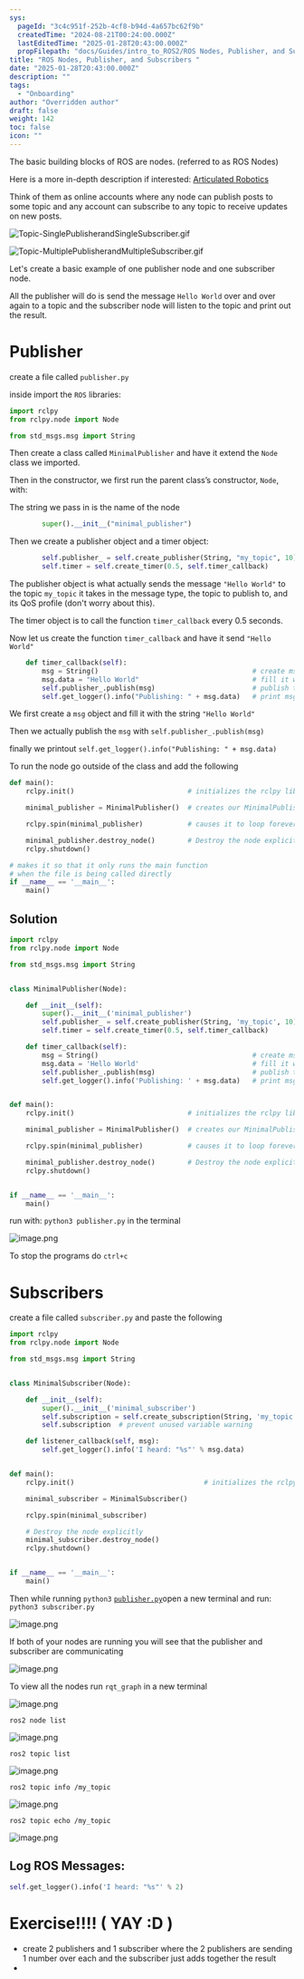 ```yaml
---
sys:
  pageId: "3c4c951f-252b-4cf8-b94d-4a657bc62f9b"
  createdTime: "2024-08-21T00:24:00.000Z"
  lastEditedTime: "2025-01-28T20:43:00.000Z"
  propFilepath: "docs/Guides/intro_to_ROS2/ROS Nodes, Publisher, and Subscribers .md"
title: "ROS Nodes, Publisher, and Subscribers "
date: "2025-01-28T20:43:00.000Z"
description: ""
tags:
  - "Onboarding"
author: "Overridden author"
draft: false
weight: 142
toc: false
icon: ""
---
```


The basic building blocks of ROS are nodes. (referred to as ROS Nodes)

Here is a more in-depth description if interested: [Articulated Robotics](https://articulatedrobotics.xyz/tutorials/ready-for-ros/ros-overview#2-nodes)

Think of them as online accounts where any node can publish posts to some topic and any account can subscribe to any topic to receive updates on new posts.

![Topic-SinglePublisherandSingleSubscriber.gif](https://docs.ros.org/en/humble/_images/Topic-SinglePublisherandSingleSubscriber.gif)

![Topic-MultiplePublisherandMultipleSubscriber.gif](https://docs.ros.org/en/humble/_images/Topic-MultiplePublisherandMultipleSubscriber.gif)

Let's create a basic example of one publisher node and one subscriber node.

All the publisher will do is send the message `Hello World` over and over again to a topic and the subscriber node will listen to the topic and print out the result.

# Publisher

create a file called `publisher.py` 

inside import the `ROS` libraries:

```python
import rclpy
from rclpy.node import Node

from std_msgs.msg import String
```

Then create a class called `MinimalPublisher` and have it extend the `Node` class we imported.

Then in the constructor, we first run the parent class’s constructor, `Node`, with:

The string we pass in is the name of the node

```python
        super().__init__("minimal_publisher")
```

Then we create a publisher object and a timer object:

```python
        self.publisher_ = self.create_publisher(String, "my_topic", 10)
        self.timer = self.create_timer(0.5, self.timer_callback)
```

The publisher object is what actually sends the message `"Hello World"` to the topic `my_topic` it takes in the message type, the topic to publish to, and its QoS profile (don't worry about this).

The timer object is to call the function `timer_callback` every 0.5 seconds.

Now let us create the function `timer_callback` and have it send `"Hello World"`

```python
    def timer_callback(self):
        msg = String()                                      # create msg object
        msg.data = "Hello World"                            # fill it with data
        self.publisher_.publish(msg)                        # publish the message
        self.get_logger().info("Publishing: " + msg.data)   # print msg
```

We first create a `msg` object and fill it with the string `"Hello World"`

Then we actually publish the `msg` with `self.publisher_.publish(msg)`

finally we printout `self.get_logger().info("Publishing: " + msg.data)`

To run the node go outside of the class and add the following

```python
def main():
    rclpy.init()                            # initializes the rclpy library

    minimal_publisher = MinimalPublisher()  # creates our MinimalPublisher object

    rclpy.spin(minimal_publisher)           # causes it to loop forever

    minimal_publisher.destroy_node()        # Destroy the node explicitly
    rclpy.shutdown()

# makes it so that it only runs the main function
# when the file is being called directly
if __name__ == '__main__': 
    main()
```

## Solution

```python
import rclpy
from rclpy.node import Node

from std_msgs.msg import String


class MinimalPublisher(Node):

    def __init__(self):
        super().__init__('minimal_publisher')
        self.publisher_ = self.create_publisher(String, 'my_topic', 10)
        self.timer = self.create_timer(0.5, self.timer_callback)

    def timer_callback(self):
        msg = String()                                      # create msg object
        msg.data = 'Hello World'                            # fill it with data
        self.publisher_.publish(msg)                        # publish the message
        self.get_logger().info('Publishing: ' + msg.data)   # print msg


def main():
    rclpy.init()                            # initializes the rclpy library

    minimal_publisher = MinimalPublisher()  # creates our MinimalPublisher object

    rclpy.spin(minimal_publisher)           # causes it to loop forever

    minimal_publisher.destroy_node()        # Destroy the node explicitly
    rclpy.shutdown()


if __name__ == '__main__':
    main()
```

run with: `python3 publisher.py` in the terminal

![image.png](https://prod-files-secure.s3.us-west-2.amazonaws.com/d518164a-d88e-44d1-a4ee-3adb3bd8bce0/9214accb-ad5b-44f1-a31c-b3167c59138b/image.png?X-Amz-Algorithm=AWS4-HMAC-SHA256&X-Amz-Content-Sha256=UNSIGNED-PAYLOAD&X-Amz-Credential=ASIAZI2LB466QVXM6RX3%2F20250214%2Fus-west-2%2Fs3%2Faws4_request&X-Amz-Date=20250214T100818Z&X-Amz-Expires=3600&X-Amz-Security-Token=IQoJb3JpZ2luX2VjEAEaCXVzLXdlc3QtMiJIMEYCIQDgTcl6bsYJkLJSI4Hbnoq4fC9OPR8YaQxVk%2BMU3dAHaQIhAJML3tLpmTfU1SOTHlIr2Jle3PNfPV7r2%2F0pZ7quouPSKv8DCCoQABoMNjM3NDIzMTgzODA1IgyOyKfW3lv8C7WnygUq3APTIkSdqx08WeUC1XxsADy1W9LwLvXHR4%2F%2FDqQBmtUVt5cEGfydowhwk23wtOYhs9WlsWgWxNenW1dm2BjZlNny5W0tW7k%2FVJg5autV4Z%2BGbbkGf8XyI0Qx4R4tb3uvyiDrMbfEps8xQtltY9ITbBeU2MH7ZgxEV81g91LOYD4FzHCPIYF2wHzGK69N%2BgRuQoEyJyl6NYUYyvNelbzUEMCdqILtyWOyZT66mBrNJZJ%2FMdo59J4t8qRVT9cXMW0z4s%2B0dw2qvMO17ssJELRv9EdcjRuV4VtBPhL%2FmwTF03%2Fh1MXZOHnwdL%2BslIlfkJF9QDXMTEYTg8%2FipnGnNRTiXAoTgF0xONZipxrfU9WnkMaI9eZ5jhh6dV8uFwuSKpSGB8CZsGe6KaGoDJF3HxbmT85QMFT2BSMShlXvyRxJ7bUcrgnNfq37Q59Ja9Tpz576uRpEaPGDmGdo1jR02hr7fuFzpjC%2BDp8leFw%2FHPnJTE56vV0JBM%2BCHyrvN3ekbaD3jJc0O4uBqTY4jXDGKn8YOCg8Xw%2FBrIPvvI%2F4OXTm8OMMccJ0xrlqs91ChfemXxZtwgD4sav%2B1LXZflJ6v3g3w3wDmbqbE5ky3F6Waxe1ifkEeFEkpkfZAz16de9hTjCCk7y9BjqkAcmAb0MPi6GFXkEuY5vxWQJJTQuIdTKO4vWeUKjIiRekY5aLnXKJj%2Ftz6UpiwpikQLOtigtfd8QsINVf18u6%2FfhmoVq32R0HOiOjKxl4sNV6okN9Zep9kIdpARDfHUVT3RmkqyAgpuj%2FsFqz%2BDOvR21m%2FV%2BS10X4KBFfiSMMp1NNLiR%2F3oBROE3UTIORWIiXhsJpZNgY8ocwgMtUJoEIkY%2BNpGlR&X-Amz-Signature=812fe380a491b90d64d4b28f1bab15fddd983c0fcc72921093f425dee32f49e3&X-Amz-SignedHeaders=host&x-id=GetObject)

To stop the programs do `ctrl+c`

# Subscribers

create a file called `subscriber.py` and paste the following

```python
import rclpy
from rclpy.node import Node

from std_msgs.msg import String


class MinimalSubscriber(Node):

    def __init__(self):
        super().__init__('minimal_subscriber')
        self.subscription = self.create_subscription(String, 'my_topic', self.listener_callback, 10)
        self.subscription  # prevent unused variable warning

    def listener_callback(self, msg):
        self.get_logger().info('I heard: "%s"' % msg.data)


def main():
    rclpy.init()                                # initializes the rclpy library

    minimal_subscriber = MinimalSubscriber()

    rclpy.spin(minimal_subscriber)

    # Destroy the node explicitly
    minimal_subscriber.destroy_node()
    rclpy.shutdown()


if __name__ == '__main__':
    main()
```

Then while running `python3` [`publisher.py`](http://publisher.py/)open a new terminal and run: `python3 subscriber.py` 

![image.png](https://prod-files-secure.s3.us-west-2.amazonaws.com/d518164a-d88e-44d1-a4ee-3adb3bd8bce0/611fccf2-c738-4dbd-94e9-98f209092866/image.png?X-Amz-Algorithm=AWS4-HMAC-SHA256&X-Amz-Content-Sha256=UNSIGNED-PAYLOAD&X-Amz-Credential=ASIAZI2LB466QVXM6RX3%2F20250214%2Fus-west-2%2Fs3%2Faws4_request&X-Amz-Date=20250214T100818Z&X-Amz-Expires=3600&X-Amz-Security-Token=IQoJb3JpZ2luX2VjEAEaCXVzLXdlc3QtMiJIMEYCIQDgTcl6bsYJkLJSI4Hbnoq4fC9OPR8YaQxVk%2BMU3dAHaQIhAJML3tLpmTfU1SOTHlIr2Jle3PNfPV7r2%2F0pZ7quouPSKv8DCCoQABoMNjM3NDIzMTgzODA1IgyOyKfW3lv8C7WnygUq3APTIkSdqx08WeUC1XxsADy1W9LwLvXHR4%2F%2FDqQBmtUVt5cEGfydowhwk23wtOYhs9WlsWgWxNenW1dm2BjZlNny5W0tW7k%2FVJg5autV4Z%2BGbbkGf8XyI0Qx4R4tb3uvyiDrMbfEps8xQtltY9ITbBeU2MH7ZgxEV81g91LOYD4FzHCPIYF2wHzGK69N%2BgRuQoEyJyl6NYUYyvNelbzUEMCdqILtyWOyZT66mBrNJZJ%2FMdo59J4t8qRVT9cXMW0z4s%2B0dw2qvMO17ssJELRv9EdcjRuV4VtBPhL%2FmwTF03%2Fh1MXZOHnwdL%2BslIlfkJF9QDXMTEYTg8%2FipnGnNRTiXAoTgF0xONZipxrfU9WnkMaI9eZ5jhh6dV8uFwuSKpSGB8CZsGe6KaGoDJF3HxbmT85QMFT2BSMShlXvyRxJ7bUcrgnNfq37Q59Ja9Tpz576uRpEaPGDmGdo1jR02hr7fuFzpjC%2BDp8leFw%2FHPnJTE56vV0JBM%2BCHyrvN3ekbaD3jJc0O4uBqTY4jXDGKn8YOCg8Xw%2FBrIPvvI%2F4OXTm8OMMccJ0xrlqs91ChfemXxZtwgD4sav%2B1LXZflJ6v3g3w3wDmbqbE5ky3F6Waxe1ifkEeFEkpkfZAz16de9hTjCCk7y9BjqkAcmAb0MPi6GFXkEuY5vxWQJJTQuIdTKO4vWeUKjIiRekY5aLnXKJj%2Ftz6UpiwpikQLOtigtfd8QsINVf18u6%2FfhmoVq32R0HOiOjKxl4sNV6okN9Zep9kIdpARDfHUVT3RmkqyAgpuj%2FsFqz%2BDOvR21m%2FV%2BS10X4KBFfiSMMp1NNLiR%2F3oBROE3UTIORWIiXhsJpZNgY8ocwgMtUJoEIkY%2BNpGlR&X-Amz-Signature=d771d75aff5693a615211b06e55ce2bf72d47420791494603a6f3003a51f7243&X-Amz-SignedHeaders=host&x-id=GetObject)

If both of your nodes are running you will see that the publisher and subscriber are communicating

![image.png](https://prod-files-secure.s3.us-west-2.amazonaws.com/d518164a-d88e-44d1-a4ee-3adb3bd8bce0/eea428b5-1cf0-43bb-a30b-81cbaf6c5c78/image.png?X-Amz-Algorithm=AWS4-HMAC-SHA256&X-Amz-Content-Sha256=UNSIGNED-PAYLOAD&X-Amz-Credential=ASIAZI2LB466QVXM6RX3%2F20250214%2Fus-west-2%2Fs3%2Faws4_request&X-Amz-Date=20250214T100818Z&X-Amz-Expires=3600&X-Amz-Security-Token=IQoJb3JpZ2luX2VjEAEaCXVzLXdlc3QtMiJIMEYCIQDgTcl6bsYJkLJSI4Hbnoq4fC9OPR8YaQxVk%2BMU3dAHaQIhAJML3tLpmTfU1SOTHlIr2Jle3PNfPV7r2%2F0pZ7quouPSKv8DCCoQABoMNjM3NDIzMTgzODA1IgyOyKfW3lv8C7WnygUq3APTIkSdqx08WeUC1XxsADy1W9LwLvXHR4%2F%2FDqQBmtUVt5cEGfydowhwk23wtOYhs9WlsWgWxNenW1dm2BjZlNny5W0tW7k%2FVJg5autV4Z%2BGbbkGf8XyI0Qx4R4tb3uvyiDrMbfEps8xQtltY9ITbBeU2MH7ZgxEV81g91LOYD4FzHCPIYF2wHzGK69N%2BgRuQoEyJyl6NYUYyvNelbzUEMCdqILtyWOyZT66mBrNJZJ%2FMdo59J4t8qRVT9cXMW0z4s%2B0dw2qvMO17ssJELRv9EdcjRuV4VtBPhL%2FmwTF03%2Fh1MXZOHnwdL%2BslIlfkJF9QDXMTEYTg8%2FipnGnNRTiXAoTgF0xONZipxrfU9WnkMaI9eZ5jhh6dV8uFwuSKpSGB8CZsGe6KaGoDJF3HxbmT85QMFT2BSMShlXvyRxJ7bUcrgnNfq37Q59Ja9Tpz576uRpEaPGDmGdo1jR02hr7fuFzpjC%2BDp8leFw%2FHPnJTE56vV0JBM%2BCHyrvN3ekbaD3jJc0O4uBqTY4jXDGKn8YOCg8Xw%2FBrIPvvI%2F4OXTm8OMMccJ0xrlqs91ChfemXxZtwgD4sav%2B1LXZflJ6v3g3w3wDmbqbE5ky3F6Waxe1ifkEeFEkpkfZAz16de9hTjCCk7y9BjqkAcmAb0MPi6GFXkEuY5vxWQJJTQuIdTKO4vWeUKjIiRekY5aLnXKJj%2Ftz6UpiwpikQLOtigtfd8QsINVf18u6%2FfhmoVq32R0HOiOjKxl4sNV6okN9Zep9kIdpARDfHUVT3RmkqyAgpuj%2FsFqz%2BDOvR21m%2FV%2BS10X4KBFfiSMMp1NNLiR%2F3oBROE3UTIORWIiXhsJpZNgY8ocwgMtUJoEIkY%2BNpGlR&X-Amz-Signature=833fc7ed11777caf6fc7b3f7dd19c3eb761d7a670f4f0f7fe840c6e882bcc7e7&X-Amz-SignedHeaders=host&x-id=GetObject)

To view all the nodes run `rqt_graph` in a new terminal

![image.png](https://prod-files-secure.s3.us-west-2.amazonaws.com/d518164a-d88e-44d1-a4ee-3adb3bd8bce0/1d98e964-4318-4d62-b5c4-8c8f78368598/image.png?X-Amz-Algorithm=AWS4-HMAC-SHA256&X-Amz-Content-Sha256=UNSIGNED-PAYLOAD&X-Amz-Credential=ASIAZI2LB466QVXM6RX3%2F20250214%2Fus-west-2%2Fs3%2Faws4_request&X-Amz-Date=20250214T100818Z&X-Amz-Expires=3600&X-Amz-Security-Token=IQoJb3JpZ2luX2VjEAEaCXVzLXdlc3QtMiJIMEYCIQDgTcl6bsYJkLJSI4Hbnoq4fC9OPR8YaQxVk%2BMU3dAHaQIhAJML3tLpmTfU1SOTHlIr2Jle3PNfPV7r2%2F0pZ7quouPSKv8DCCoQABoMNjM3NDIzMTgzODA1IgyOyKfW3lv8C7WnygUq3APTIkSdqx08WeUC1XxsADy1W9LwLvXHR4%2F%2FDqQBmtUVt5cEGfydowhwk23wtOYhs9WlsWgWxNenW1dm2BjZlNny5W0tW7k%2FVJg5autV4Z%2BGbbkGf8XyI0Qx4R4tb3uvyiDrMbfEps8xQtltY9ITbBeU2MH7ZgxEV81g91LOYD4FzHCPIYF2wHzGK69N%2BgRuQoEyJyl6NYUYyvNelbzUEMCdqILtyWOyZT66mBrNJZJ%2FMdo59J4t8qRVT9cXMW0z4s%2B0dw2qvMO17ssJELRv9EdcjRuV4VtBPhL%2FmwTF03%2Fh1MXZOHnwdL%2BslIlfkJF9QDXMTEYTg8%2FipnGnNRTiXAoTgF0xONZipxrfU9WnkMaI9eZ5jhh6dV8uFwuSKpSGB8CZsGe6KaGoDJF3HxbmT85QMFT2BSMShlXvyRxJ7bUcrgnNfq37Q59Ja9Tpz576uRpEaPGDmGdo1jR02hr7fuFzpjC%2BDp8leFw%2FHPnJTE56vV0JBM%2BCHyrvN3ekbaD3jJc0O4uBqTY4jXDGKn8YOCg8Xw%2FBrIPvvI%2F4OXTm8OMMccJ0xrlqs91ChfemXxZtwgD4sav%2B1LXZflJ6v3g3w3wDmbqbE5ky3F6Waxe1ifkEeFEkpkfZAz16de9hTjCCk7y9BjqkAcmAb0MPi6GFXkEuY5vxWQJJTQuIdTKO4vWeUKjIiRekY5aLnXKJj%2Ftz6UpiwpikQLOtigtfd8QsINVf18u6%2FfhmoVq32R0HOiOjKxl4sNV6okN9Zep9kIdpARDfHUVT3RmkqyAgpuj%2FsFqz%2BDOvR21m%2FV%2BS10X4KBFfiSMMp1NNLiR%2F3oBROE3UTIORWIiXhsJpZNgY8ocwgMtUJoEIkY%2BNpGlR&X-Amz-Signature=d9efbd2d0121c161a6e7e288dd0fca7302cab84d372001a3a6a4e40e50d33872&X-Amz-SignedHeaders=host&x-id=GetObject)

`ros2 node list`

![image.png](https://prod-files-secure.s3.us-west-2.amazonaws.com/d518164a-d88e-44d1-a4ee-3adb3bd8bce0/680ac8cf-e6d9-4164-9ece-5b9a6fccffee/image.png?X-Amz-Algorithm=AWS4-HMAC-SHA256&X-Amz-Content-Sha256=UNSIGNED-PAYLOAD&X-Amz-Credential=ASIAZI2LB466QVXM6RX3%2F20250214%2Fus-west-2%2Fs3%2Faws4_request&X-Amz-Date=20250214T100818Z&X-Amz-Expires=3600&X-Amz-Security-Token=IQoJb3JpZ2luX2VjEAEaCXVzLXdlc3QtMiJIMEYCIQDgTcl6bsYJkLJSI4Hbnoq4fC9OPR8YaQxVk%2BMU3dAHaQIhAJML3tLpmTfU1SOTHlIr2Jle3PNfPV7r2%2F0pZ7quouPSKv8DCCoQABoMNjM3NDIzMTgzODA1IgyOyKfW3lv8C7WnygUq3APTIkSdqx08WeUC1XxsADy1W9LwLvXHR4%2F%2FDqQBmtUVt5cEGfydowhwk23wtOYhs9WlsWgWxNenW1dm2BjZlNny5W0tW7k%2FVJg5autV4Z%2BGbbkGf8XyI0Qx4R4tb3uvyiDrMbfEps8xQtltY9ITbBeU2MH7ZgxEV81g91LOYD4FzHCPIYF2wHzGK69N%2BgRuQoEyJyl6NYUYyvNelbzUEMCdqILtyWOyZT66mBrNJZJ%2FMdo59J4t8qRVT9cXMW0z4s%2B0dw2qvMO17ssJELRv9EdcjRuV4VtBPhL%2FmwTF03%2Fh1MXZOHnwdL%2BslIlfkJF9QDXMTEYTg8%2FipnGnNRTiXAoTgF0xONZipxrfU9WnkMaI9eZ5jhh6dV8uFwuSKpSGB8CZsGe6KaGoDJF3HxbmT85QMFT2BSMShlXvyRxJ7bUcrgnNfq37Q59Ja9Tpz576uRpEaPGDmGdo1jR02hr7fuFzpjC%2BDp8leFw%2FHPnJTE56vV0JBM%2BCHyrvN3ekbaD3jJc0O4uBqTY4jXDGKn8YOCg8Xw%2FBrIPvvI%2F4OXTm8OMMccJ0xrlqs91ChfemXxZtwgD4sav%2B1LXZflJ6v3g3w3wDmbqbE5ky3F6Waxe1ifkEeFEkpkfZAz16de9hTjCCk7y9BjqkAcmAb0MPi6GFXkEuY5vxWQJJTQuIdTKO4vWeUKjIiRekY5aLnXKJj%2Ftz6UpiwpikQLOtigtfd8QsINVf18u6%2FfhmoVq32R0HOiOjKxl4sNV6okN9Zep9kIdpARDfHUVT3RmkqyAgpuj%2FsFqz%2BDOvR21m%2FV%2BS10X4KBFfiSMMp1NNLiR%2F3oBROE3UTIORWIiXhsJpZNgY8ocwgMtUJoEIkY%2BNpGlR&X-Amz-Signature=fbeb05034d407a75cbcead67f6fcba44f80285e926848d3fce04b89bc6344b6d&X-Amz-SignedHeaders=host&x-id=GetObject)

`ros2 topic list`

![image.png](https://prod-files-secure.s3.us-west-2.amazonaws.com/d518164a-d88e-44d1-a4ee-3adb3bd8bce0/eee2ebe1-27ef-4a4a-96fb-2ca54126fb29/image.png?X-Amz-Algorithm=AWS4-HMAC-SHA256&X-Amz-Content-Sha256=UNSIGNED-PAYLOAD&X-Amz-Credential=ASIAZI2LB466QVXM6RX3%2F20250214%2Fus-west-2%2Fs3%2Faws4_request&X-Amz-Date=20250214T100818Z&X-Amz-Expires=3600&X-Amz-Security-Token=IQoJb3JpZ2luX2VjEAEaCXVzLXdlc3QtMiJIMEYCIQDgTcl6bsYJkLJSI4Hbnoq4fC9OPR8YaQxVk%2BMU3dAHaQIhAJML3tLpmTfU1SOTHlIr2Jle3PNfPV7r2%2F0pZ7quouPSKv8DCCoQABoMNjM3NDIzMTgzODA1IgyOyKfW3lv8C7WnygUq3APTIkSdqx08WeUC1XxsADy1W9LwLvXHR4%2F%2FDqQBmtUVt5cEGfydowhwk23wtOYhs9WlsWgWxNenW1dm2BjZlNny5W0tW7k%2FVJg5autV4Z%2BGbbkGf8XyI0Qx4R4tb3uvyiDrMbfEps8xQtltY9ITbBeU2MH7ZgxEV81g91LOYD4FzHCPIYF2wHzGK69N%2BgRuQoEyJyl6NYUYyvNelbzUEMCdqILtyWOyZT66mBrNJZJ%2FMdo59J4t8qRVT9cXMW0z4s%2B0dw2qvMO17ssJELRv9EdcjRuV4VtBPhL%2FmwTF03%2Fh1MXZOHnwdL%2BslIlfkJF9QDXMTEYTg8%2FipnGnNRTiXAoTgF0xONZipxrfU9WnkMaI9eZ5jhh6dV8uFwuSKpSGB8CZsGe6KaGoDJF3HxbmT85QMFT2BSMShlXvyRxJ7bUcrgnNfq37Q59Ja9Tpz576uRpEaPGDmGdo1jR02hr7fuFzpjC%2BDp8leFw%2FHPnJTE56vV0JBM%2BCHyrvN3ekbaD3jJc0O4uBqTY4jXDGKn8YOCg8Xw%2FBrIPvvI%2F4OXTm8OMMccJ0xrlqs91ChfemXxZtwgD4sav%2B1LXZflJ6v3g3w3wDmbqbE5ky3F6Waxe1ifkEeFEkpkfZAz16de9hTjCCk7y9BjqkAcmAb0MPi6GFXkEuY5vxWQJJTQuIdTKO4vWeUKjIiRekY5aLnXKJj%2Ftz6UpiwpikQLOtigtfd8QsINVf18u6%2FfhmoVq32R0HOiOjKxl4sNV6okN9Zep9kIdpARDfHUVT3RmkqyAgpuj%2FsFqz%2BDOvR21m%2FV%2BS10X4KBFfiSMMp1NNLiR%2F3oBROE3UTIORWIiXhsJpZNgY8ocwgMtUJoEIkY%2BNpGlR&X-Amz-Signature=df2774813a83a785f30cd64c1f50d10004975783ef16fb3ec79198b1fc5f5455&X-Amz-SignedHeaders=host&x-id=GetObject)

`ros2 topic info /my_topic`

![image.png](https://prod-files-secure.s3.us-west-2.amazonaws.com/d518164a-d88e-44d1-a4ee-3adb3bd8bce0/6288ef12-cb9e-406f-b9eb-65feed3a9011/image.png?X-Amz-Algorithm=AWS4-HMAC-SHA256&X-Amz-Content-Sha256=UNSIGNED-PAYLOAD&X-Amz-Credential=ASIAZI2LB466QVXM6RX3%2F20250214%2Fus-west-2%2Fs3%2Faws4_request&X-Amz-Date=20250214T100818Z&X-Amz-Expires=3600&X-Amz-Security-Token=IQoJb3JpZ2luX2VjEAEaCXVzLXdlc3QtMiJIMEYCIQDgTcl6bsYJkLJSI4Hbnoq4fC9OPR8YaQxVk%2BMU3dAHaQIhAJML3tLpmTfU1SOTHlIr2Jle3PNfPV7r2%2F0pZ7quouPSKv8DCCoQABoMNjM3NDIzMTgzODA1IgyOyKfW3lv8C7WnygUq3APTIkSdqx08WeUC1XxsADy1W9LwLvXHR4%2F%2FDqQBmtUVt5cEGfydowhwk23wtOYhs9WlsWgWxNenW1dm2BjZlNny5W0tW7k%2FVJg5autV4Z%2BGbbkGf8XyI0Qx4R4tb3uvyiDrMbfEps8xQtltY9ITbBeU2MH7ZgxEV81g91LOYD4FzHCPIYF2wHzGK69N%2BgRuQoEyJyl6NYUYyvNelbzUEMCdqILtyWOyZT66mBrNJZJ%2FMdo59J4t8qRVT9cXMW0z4s%2B0dw2qvMO17ssJELRv9EdcjRuV4VtBPhL%2FmwTF03%2Fh1MXZOHnwdL%2BslIlfkJF9QDXMTEYTg8%2FipnGnNRTiXAoTgF0xONZipxrfU9WnkMaI9eZ5jhh6dV8uFwuSKpSGB8CZsGe6KaGoDJF3HxbmT85QMFT2BSMShlXvyRxJ7bUcrgnNfq37Q59Ja9Tpz576uRpEaPGDmGdo1jR02hr7fuFzpjC%2BDp8leFw%2FHPnJTE56vV0JBM%2BCHyrvN3ekbaD3jJc0O4uBqTY4jXDGKn8YOCg8Xw%2FBrIPvvI%2F4OXTm8OMMccJ0xrlqs91ChfemXxZtwgD4sav%2B1LXZflJ6v3g3w3wDmbqbE5ky3F6Waxe1ifkEeFEkpkfZAz16de9hTjCCk7y9BjqkAcmAb0MPi6GFXkEuY5vxWQJJTQuIdTKO4vWeUKjIiRekY5aLnXKJj%2Ftz6UpiwpikQLOtigtfd8QsINVf18u6%2FfhmoVq32R0HOiOjKxl4sNV6okN9Zep9kIdpARDfHUVT3RmkqyAgpuj%2FsFqz%2BDOvR21m%2FV%2BS10X4KBFfiSMMp1NNLiR%2F3oBROE3UTIORWIiXhsJpZNgY8ocwgMtUJoEIkY%2BNpGlR&X-Amz-Signature=6d330c32b5e59a62c69a2ad8a99f05c7ee5c0c128405607325304914a128cfc9&X-Amz-SignedHeaders=host&x-id=GetObject)

`ros2 topic echo /my_topic`

![image.png](https://prod-files-secure.s3.us-west-2.amazonaws.com/d518164a-d88e-44d1-a4ee-3adb3bd8bce0/0a6fcb4d-422d-4a6c-a803-749ef4adf2c6/image.png?X-Amz-Algorithm=AWS4-HMAC-SHA256&X-Amz-Content-Sha256=UNSIGNED-PAYLOAD&X-Amz-Credential=ASIAZI2LB466QVXM6RX3%2F20250214%2Fus-west-2%2Fs3%2Faws4_request&X-Amz-Date=20250214T100818Z&X-Amz-Expires=3600&X-Amz-Security-Token=IQoJb3JpZ2luX2VjEAEaCXVzLXdlc3QtMiJIMEYCIQDgTcl6bsYJkLJSI4Hbnoq4fC9OPR8YaQxVk%2BMU3dAHaQIhAJML3tLpmTfU1SOTHlIr2Jle3PNfPV7r2%2F0pZ7quouPSKv8DCCoQABoMNjM3NDIzMTgzODA1IgyOyKfW3lv8C7WnygUq3APTIkSdqx08WeUC1XxsADy1W9LwLvXHR4%2F%2FDqQBmtUVt5cEGfydowhwk23wtOYhs9WlsWgWxNenW1dm2BjZlNny5W0tW7k%2FVJg5autV4Z%2BGbbkGf8XyI0Qx4R4tb3uvyiDrMbfEps8xQtltY9ITbBeU2MH7ZgxEV81g91LOYD4FzHCPIYF2wHzGK69N%2BgRuQoEyJyl6NYUYyvNelbzUEMCdqILtyWOyZT66mBrNJZJ%2FMdo59J4t8qRVT9cXMW0z4s%2B0dw2qvMO17ssJELRv9EdcjRuV4VtBPhL%2FmwTF03%2Fh1MXZOHnwdL%2BslIlfkJF9QDXMTEYTg8%2FipnGnNRTiXAoTgF0xONZipxrfU9WnkMaI9eZ5jhh6dV8uFwuSKpSGB8CZsGe6KaGoDJF3HxbmT85QMFT2BSMShlXvyRxJ7bUcrgnNfq37Q59Ja9Tpz576uRpEaPGDmGdo1jR02hr7fuFzpjC%2BDp8leFw%2FHPnJTE56vV0JBM%2BCHyrvN3ekbaD3jJc0O4uBqTY4jXDGKn8YOCg8Xw%2FBrIPvvI%2F4OXTm8OMMccJ0xrlqs91ChfemXxZtwgD4sav%2B1LXZflJ6v3g3w3wDmbqbE5ky3F6Waxe1ifkEeFEkpkfZAz16de9hTjCCk7y9BjqkAcmAb0MPi6GFXkEuY5vxWQJJTQuIdTKO4vWeUKjIiRekY5aLnXKJj%2Ftz6UpiwpikQLOtigtfd8QsINVf18u6%2FfhmoVq32R0HOiOjKxl4sNV6okN9Zep9kIdpARDfHUVT3RmkqyAgpuj%2FsFqz%2BDOvR21m%2FV%2BS10X4KBFfiSMMp1NNLiR%2F3oBROE3UTIORWIiXhsJpZNgY8ocwgMtUJoEIkY%2BNpGlR&X-Amz-Signature=9545873409d206a820a0f1ad3648b96ff74a0f7752750fc2c4a2e030cd71f4aa&X-Amz-SignedHeaders=host&x-id=GetObject)

## Log ROS Messages:

```python
self.get_logger().info('I heard: "%s"' % 2)
```

# Exercise!!!! ( YAY :D )

- create 2 publishers and 1 subscriber where the 2 publishers are sending 1 number over each and the subscriber just adds together the result
- 
